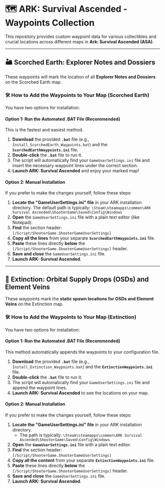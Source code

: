 # 🗺️ ARK: Survival Ascended - Waypoints Collection

This repository provides custom waypoint data for various collectibles and crucial locations across different maps in **Ark: Survival Ascended (ASA)**.

---

## 🏜️ Scorched Earth: Explorer Notes and Dossiers

These waypoints will mark the location of all **Explorer Notes and Dossiers** on the Scorched Earth map.

### 🛠️ How to Add the Waypoints to Your Map (Scorched Earth)

You have two options for installation:

#### Option 1: Run the Automated .BAT File (Recommended)

This is the fastest and easiest method.

1.  **Download** the provided **`.bat`** file (e.g., `Install_ScorchedEarth_Waypoints.bat`) and the **`ScorchedEarthWaypoints.ini`** file.
2.  **Double-click** the **`.bat`** file to run it.
3.  The script will automatically find your `GameUserSettings.ini` file and insert the necessary waypoint lines under the correct section.
4.  **Launch ARK: Survival Ascended** and enjoy your marked map!

#### Option 2: Manual Installation

If you prefer to make the changes yourself, follow these steps:

1.  **Locate the "GameUserSettings.ini" file** in your ARK installation directory. The default path is typically:
    `\Steam\steamapps\common\ARK Survival Ascended\ShooterGame\Saved\Config\Windows`
2.  **Open** the `GameUserSettings.ini` file with a plain text editor (like Notepad).
3.  **Find** the section header:
    `[/Script/ShooterGame.ShooterGameUserSettings]`
4.  **Copy all the lines** from your separate **`ScorchedEarthWaypoints.ini`** file.
5.  **Paste** these lines directly **below** the `[/Script/ShooterGame.ShooterGameUserSettings]` header.
6.  **Save and close** the `GameUserSettings.ini` file.
7.  **Launch ARK: Survival Ascended**.

---

## 👾 Extinction: Orbital Supply Drops (OSDs) and Element Veins

These waypoints mark the **static spawn locations for OSDs and Element Veins** on the Extinction map.

### 🛠️ How to Add the Waypoints to Your Map (Extinction)

You have two options for installation:

#### Option 1: Run the Automated .BAT File (Recommended)

This method automatically appends the waypoints to your configuration file.

1.  **Download** the provided **`.bat`** file (e.g., `Install_Extinction_Waypoints.bat`) and the **`ExtinctionWaypoints.ini`** file.
2.  **Double-click** the **`.bat`** file to run it.
3.  The script will automatically find your `GameUserSettings.ini` file and append the waypoint lines.
4.  **Launch ARK: Survival Ascended** to see the locations on your map.

#### Option 2: Manual Installation

If you prefer to make the changes yourself, follow these steps:

1.  **Locate the "GameUserSettings.ini" file** in your ARK installation directory.
    * The path is typically: `\Steam\steamapps\common\ARK Survival Ascended\ShooterGame\Saved\Config\Windows`
2.  **Open** the **`GameUserSettings.ini`** file with a plain text editor.
3.  **Find** the section header:
    `[/Script/ShooterGame.ShooterGameUserSettings]`
4.  **Copy all the content** from your separate **`ExtinctionWaypoints.ini`** file.
5.  **Paste** these lines directly **below** the `[/Script/ShooterGame.ShooterGameUserSettings]` header.
6.  **Save and close** the `GameUserSettings.ini` file.
7.  **Launch ARK: Survival Ascended**.